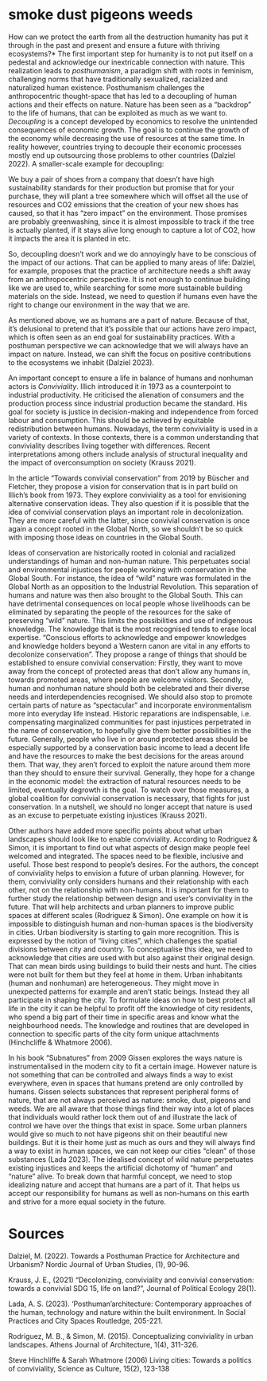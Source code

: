 # smoke dust pigeons weeds

How can we protect the earth from all the destruction humanity has put it through in the past and present and ensure a future with thriving ecosystems?*
The first important step for humanity is to not put itself on a pedestal and acknowledge our inextricable connection with nature.
This realization leads to *posthumanism*, a paradigm shift with roots in feminism, challenging norms that have traditionally sexualized, racialized and naturalized human existence. Posthumanism challenges the anthropocentric thought-space that has led to a decoupling of human actions and their effects on nature. Nature has been seen as a “backdrop” to the life of humans, that can be exploited as much as we want to. *Decoupling* is a concept developed by economics to resolve the unintended consequences of economic growth. The goal is to continue the growth of the economy while decreasing the use of resources at the same time. In reality however, countries trying to decouple their economic processes mostly end up outsourcing those problems to other countries (Dalziel 2022).
A smaller-scale example for decoupling:

We buy a pair of shoes from a company that doesn’t have high sustainability standards for their production but promise that for your purchase, they will plant a tree somewhere which will offset all the use of resources and CO2 emissions that the creation of your new shoes has caused, so that it has “zero impact” on the environment. Those promises are probably greenwashing, since it is almost impossible to track if the tree is actually planted, if it stays alive long enough to capture a lot of CO2, how it impacts the area it is planted in etc.

So, decoupling doesn’t work and we do annoyingly have to be conscious of the impact of our actions. That can be applied to many areas of life: Dalziel, for example, proposes that the practice of architecture needs a shift away from an anthropocentric perspective. It is not enough to continue building like we are used to, while searching for some more sustainable building materials on the side. Instead, we need to question if humans even have the right to change our environment in the way that we are.

As mentioned above, we as humans are a part of nature. Because of that, it’s delusional to pretend that it’s possible that our actions have zero impact, which is often seen as an end goal for sustainability practices. With a posthuman perspective we can acknowledge that we will always have an impact on nature. Instead, we can shift the focus on positive contributions to the ecosystems we inhabit (Dalziel 2023).

An important concept to ensure a life in balance of humans and nonhuman actors is *Conviviality*. Illich introduced it in 1973 as a counterpoint to industrial productivity. He criticised the alienation of consumers and the production process since industrial production became the standard. His goal for society is justice in decision-making and independence from forced labour and consumption. This should be achieved by equitable redistribution between humans. Nowadays, the term conviviality is used in a variety of contexts. In those contexts, there is a common understanding that conviviality describes living together with differences. Recent interpretations among others include analysis of structural inequality and the impact of overconsumption on society (Krauss 2021).

In the article “Towards convivial conservation” from 2019 by Büscher and Fletcher, they propose a vision for conservation that is in part build on Illich’s book from 1973. They explore conviviality as a tool for envisioning alternative conservation ideas. They also question if it is possible that the idea of convivial conservation plays an important role in decolonization. They are more careful with the latter, since convivial conservation is once again a concept rooted in the Global North, so we shouldn’t be so quick with imposing those ideas on countries in the Global South.

Ideas of conservation are historically rooted in colonial and racialized understandings of human and non-human nature. This perpetuates social and environmental injustices for people working with conservation in the Global South. For instance, the idea of “wild” nature was formulated in the Global North as an opposition to the Industrial Revolution. This separation of humans and nature was then also brought to the Global South. This can have detrimental consequences on local people whose livelihoods can be eliminated by separating the people of the resources for the sake of preserving “wild” nature. This limits the possibilities and use of indigenous knowledge. The knowledge that is the most recognised tends to erase local expertise. “Conscious efforts to acknowledge and empower knowledges and knowledge holders beyond a Western canon are vital in any efforts to decolonize conservation”.
They propose a range of things that should be established to ensure convivial conservation: Firstly, they want to move away from the concept of protected areas that don’t allow any humans in, towards promoted areas, where people are welcome visitors. Secondly, human and nonhuman nature should both be celebrated and their diverse needs and interdependencies recognised. We should also stop to promote certain parts of nature as “spectacular” and incorporate environmentalism more into everyday life instead. Historic reparations are indispensable, i.e. compensating marginalized communities for past injustices perpetrated in the name of conservation, to hopefully give them better possibilities in the future. Generally, people who live in or around protected areas should be especially supported by a conservation basic income to lead a decent life and have the resources to make the best decisions for the areas around them. That way, they aren’t forced to exploit the nature around them more than they should to ensure their survival. Generally, they hope for a change in the economic model: the extraction of natural resources needs to be limited, eventually degrowth is the goal. To watch over those measures, a global coalition for convivial conservation is necessary, that fights for just conservation. In a nutshell, we should no longer accept that nature is used as an excuse to perpetuate existing injustices (Krauss 2021).

Other authors have added more specific points about what urban landscapes should look like to enable conviviality. According to Rodriguez & Simon, it is important to find out what aspects of design make people feel welcomed and integrated. The spaces need to be flexible, inclusive and useful. Those best respond to people’s desires. For the authors, the concept of conviviality helps to envision a future of urban planning. However, for them, conviviality only considers humans and their relationship with each other, not on the relationship with non-humans. It is important for them to further study the relationship between design and user’s conviviality in the future. That will help architects and urban planners to improve public spaces at different scales (Rodriguez & Simon).
One example on how it is impossible to distinguish human and non-human spaces is the biodiversity in cities. Urban biodiversity is starting to gain more recognition. This is expressed by the notion of “living cities”, which challenges the spatial divisions between city and country. To conceptualise this idea, we need to acknowledge that cities are used with but also against their original design. That can mean birds using buildings to build their nests and hunt. The cities were not built for them but they feel at home in them. Urban inhabitants (human and nonhuman) are heterogeneous. They might move in unexpected patterns for example and aren’t static beings. Instead they all participate in shaping the city. To formulate ideas on how to best protect all life in the city it can be helpful to profit off the knowledge of city residents, who spend a big part of their time in specific areas and know what the neighbourhood needs. The knowledge and routines that are developed in connection to specific parts of the city form unique attachments (Hinchcliffe & Whatmore 2006).

In his book “Subnatures” from 2009 Gissen explores the ways nature is instrumentalised in the modern city to fit a certain image. However nature is not something that can be controlled and always finds a way to exist everywhere, even in spaces that humans pretend are only controlled by humans. Gissen selects substances that represent peripheral forms of nature, that are not always perceived as nature: smoke, dust, pigeons and weeds.
We are all aware that those things find their way into a lot of places that individuals would rather lock them out of and illustrate the lack of control we have over the things that exist in space. Some urban planners would give so much to not have pigeons shit on their beautiful new buildings. But it is their home just as much as ours and they will always find a way to exist in human spaces, we can not keep our cities “clean” of those substances (Lada 2023).
The idealised concept of wild nature perpetuates existing injustices and keeps the artificial dichotomy of “human” and “nature” alive. To break down that harmful concept, we need to stop idealizing nature and accept that humans are a part of it. That helps us accept our responsibility for humans as well as non-humans on this earth and strive for a more equal society in the future.

# Sources
Dalziel, M. (2022). Towards a Posthuman Practice for Architecture and Urbanism? Nordic Journal of Urban Studies, (1), 90-96.

Krauss, J. E., (2021) “Decolonizing, conviviality and convivial conservation: towards a convivial SDG 15, life on land?”, Journal of Political Ecology 28(1). 

Lada, A. S. (2023). ‘Posthuman’architecture: Contemporary approaches of the human, technology and nature within the built environment. In Social Practices and City Spaces Routledge, 205-221.

Rodriguez, M. B., & Simon, M. (2015). Conceptualizing conviviality in urban landscapes. Athens Journal of Architecture, 1(4), 311-326.

Steve Hinchliffe & Sarah Whatmore (2006) Living cities: Towards a politics of conviviality, Science as Culture, 15(2), 123-138
